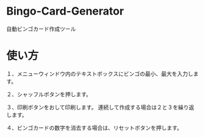 # Bingo-Card-Generator
自動ビンゴカード作成ツール

# 使い方

１、メニューウィンドウ内のテキストボックスにビンゴの最小、最大を入力します。

２、シャッフルボタンを押します。

３、印刷ボタンをおして印刷します。
    連続して作成する場合は２と３を繰り返します。
    
４、ビンゴカードの数字を消去する場合は、リセットボタンを押します。
